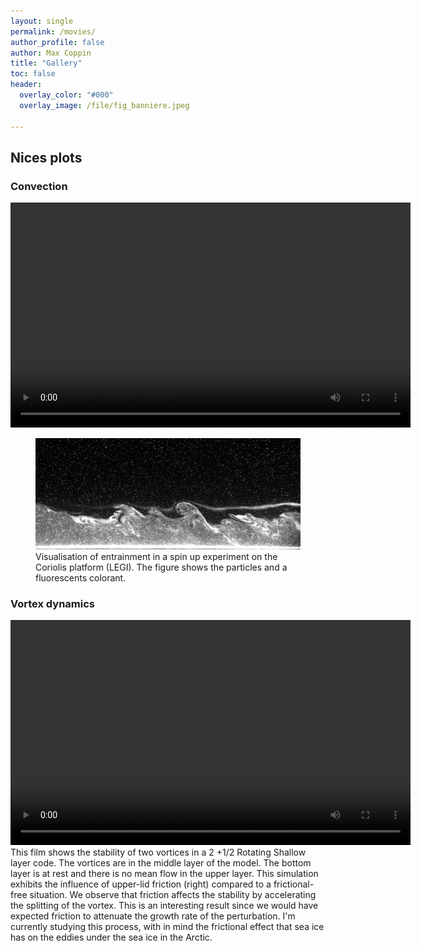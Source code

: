 ```yaml
---
layout: single 
permalink: /movies/
author_profile: false
author: Max Coppin
title: "Gallery"
toc: false
header:
  overlay_color: "#000"
  overlay_image: /file/fig_banniere.jpeg
  
---
```

## Nices plots

### Convection 

<video width="640" height="360" controls>
  <source src="/file/Plume_IR_stratif.mp4" type="video/mp4">
<figcaption>
Video of surface temperature captured by an infrared camera. The experiment consists of heating the bottom of the water column (previously stratified in temperature). What can be seen at the beginning of the video is that there is convection between the surface of the water column, which is warmer than the surrounding air. Then, after a certain time (the appearance of larger white structures), the plumes created by the heating erode the stratification sufficiently to reach the surface.  The temperature is correlated to the level of grey, white representing hot and black cold. The deltat T is a few degrees Celsius.
</figcaption>
</video>




<figure> <img src="/file/KP-nice_plot-EXP15.jpeg">
<figcaption> Visualisation of entrainment in a spin up experiment on the Coriolis platform (LEGI). The figure shows the particles and a fluorescents colorant.</figcaption> </figure>

### Vortex dynamics

<video width="640" height="360" controls>
  <source src="/file/stabilite.mp4" type="video/mp4">
  Votre navigateur ne prend pas en charge la balise vidéo.
</video>
This film shows the stability of two vortices in a 2 +1/2 Rotating Shallow layer code. The vortices are in the middle layer of the model. The bottom layer is at rest and there is no mean flow in the upper layer. This simulation exhibits the influence of upper-lid friction (right) compared to a frictional-free situation.
We observe that friction affects the stability by accelerating the splitting of the vortex. This is an interesting result since we would have expected friction to attenuate the growth rate of the perturbation.
I'm currently studying this process, with in mind the frictional effect that sea ice has on the eddies under the sea ice in the Arctic.



